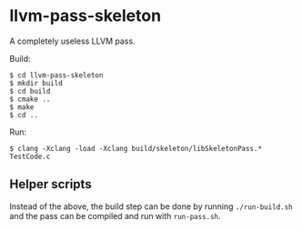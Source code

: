 # llvm-pass-skeleton

A completely useless LLVM pass.

Build:

    $ cd llvm-pass-skeleton
    $ mkdir build
    $ cd build
    $ cmake ..
    $ make
    $ cd ..

Run:

    $ clang -Xclang -load -Xclang build/skeleton/libSkeletonPass.* TestCode.c

## Helper scripts

Instead of the above, the build step can be done by running `./run-build.sh` and the pass can be compiled and run with `run-pass.sh`.
